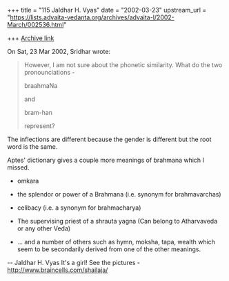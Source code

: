 +++
title = "115 Jaldhar H. Vyas"
date = "2002-03-23"
upstream_url = "https://lists.advaita-vedanta.org/archives/advaita-l/2002-March/002536.html"

+++
[Archive link](https://lists.advaita-vedanta.org/archives/advaita-l/2002-March/002536.html)

On Sat, 23 Mar 2002, Sridhar wrote:

> However, I am not sure
> about the phonetic similarity. What do the two pronounciations -
>
> braahmaNa
>
> and
>
> bram-han
>
> represent?
>

The inflections are different because the gender is different but the root
word is the same.

Aptes' dictionary gives a couple more meanings of brahmana which I missed.

* omkara

* the splendor or power of a Brahmana (i.e. synonym for brahmavarchas)

* celibacy (i.e. a synonym for brahmacharya)

* The supervising priest of a shrauta yagna (Can belong to Atharvaveda or
  any other Veda)

* ... and a number of others such as hymn, moksha, tapa, wealth which seem
to be secondarily derived from one of the other meanings.

--
Jaldhar H. Vyas <jaldhar at braincells.com>
It's a girl! See the pictures - http://www.braincells.com/shailaja/


